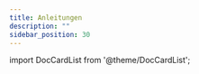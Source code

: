 ```yaml
---
title: Anleitungen
description: ""
sidebar_position: 30
---
```


import DocCardList from '@theme/DocCardList';

<DocCardList />